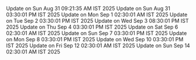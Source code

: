 Update on Sun Aug 31 09:21:35 AM IST 2025
Update on Sun Aug 31 03:30:01 PM IST 2025
Update on Mon Sep  1 02:30:01 AM IST 2025
Update on Tue Sep  2 03:30:01 PM IST 2025
Update on Wed Sep  3 08:30:01 PM IST 2025
Update on Thu Sep  4 03:30:01 PM IST 2025
Update on Sat Sep  6 02:30:01 AM IST 2025
Update on Sun Sep  7 03:30:01 PM IST 2025
Update on Mon Sep  8 03:30:01 PM IST 2025
Update on Wed Sep 10 03:30:01 PM IST 2025
Update on Fri Sep 12 02:30:01 AM IST 2025
Update on Sun Sep 14 02:30:01 AM IST 2025
